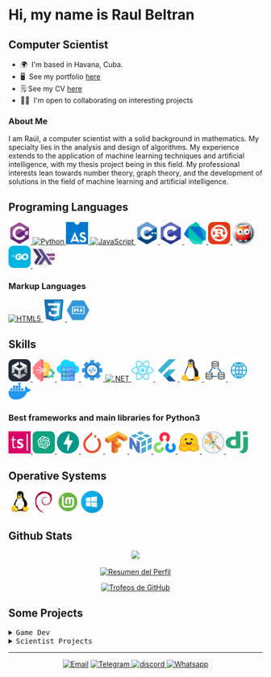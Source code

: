 # Hi, my name is Raul Beltran

## Computer Scientist

* 🌍  I'm based in Havana, Cuba.
* 🖥️  See my portfolio [here](https://rb58853.github.io/CV/)
* 🗒️  See my CV [here](https://github.com/rb58853/rb58853/raw/main/assets/cv.pdf)
* 🤝🏻  I'm open to collaborating on interesting projects

### About Me

I am Raúl, a computer scientist with a solid background in mathematics. My specialty lies in the analysis and design of algorithms. My experience extends to the application of machine learning techniques and artificial intelligence, with my thesis project being in this field.
My professional interests lean towards number theory, graph theory, and the development of solutions in the field of machine learning and artificial intelligence.

<!-- **Socials**
<p align="left"> <a href="https://www.github.com/rb58853" target="_blank" rel="noreferrer"><img src="assets/github.svg" width="30" height="30" /></a> <a href="https://t.me/rb58853" target="_blank" rel="noreferrer"><img src="assets/telegram.svg" width="30" height="30" /></a> <a href="mailto:rb58853@gmail.com" target="_blank" rel="noreferrer"><img src="assets/gmail.svg" width="30" height="30" /></a></p> -->

## Programing Languages

<a align= "left" href = "https://rb58853.github.io/CV/#/skills">
    <img src="https://raw.githubusercontent.com/devicons/devicon/master/icons/csharp/csharp-original.svg" minwidth= "44" minheight="44" width="44" height="44" alt="C#" title="C#"/>
    <img src="https://raw.githubusercontent.com/danielcranney/readme-generator/main/public/icons/skills/python-colored.svg" width="44" height="44" alt="Python" title="Python"/>
    <img src="https://github.com/rb58853/rb58853/raw/main/assets/asm.svg" width="44" height="44" alt="MIPS" title="Assembly"/>
    <img src="https://raw.githubusercontent.com/danielcranney/readme-generator/main/public/icons/skills/javascript-colored.svg" width="44" height="44" alt="JavaScript" title="JavaScript"/>
    <img src="https://raw.githubusercontent.com/devicons/devicon/master/icons/cplusplus/cplusplus-original.svg" width="44" height="44" alt="C++" title="C++" />
    <img src="assets/c.png" width="44" height="44" alt="C" title="C"/>
    <img src="https://raw.githubusercontent.com/devicons/devicon/master/icons/dart/dart-original.svg" width="44" height="44" alt="Dart" title="Dart"/>
    <img src="assets/SkillIconsRust.png" width="44" height="44" alt="RUST" title="Rust"/>
    <img src="assets/Prolog.png" width="44" height="44" alt="Prolog" title="Prolog"/>
    <img src="assets/GO.png" width="44" height="44" alt="Golang" title="Golang"/>
    <img src="assets/Haskell.png" width="44" height="44" alt="Haskell" title="Haskell"/>
</a>

<!-- <h3 align="center">Markup Languages</h3> -->
### Markup Languages

<a align= "left" href = "https://rb58853.github.io/CV/#/skills">
    <img src="https://raw.githubusercontent.com/danielcranney/readme-generator/main/public/icons/skills/html5-colored.svg" width="44" height="44" alt="HTML5" title="HTML5">
    <img src="https://raw.githubusercontent.com/devicons/devicon/master/icons/css3/css3-original.svg" width="44" height="44" alt="CSS" title="CSS">
    <img src="assets/markdown.png" width="44" height="44" alt="Markdown" title="Markdown">
</a>

<!-- <h2 align = "center"> Skills</h2> -->
## Skills

<a align= "left" href = "https://rb58853.github.io/CV/#/skills">
  <!-- <img align="center" src="https://raw.githubusercontent.com/devicons/devicon/master/icons/unity/unity-original.svg" width="44" height="44" alt="Unity" title="Unity"/> -->
  <img  src="assets/Unity.png" width="44" height="44" alt="Unity" title="Unity"/>
  <img  src="assets/AI.png" width="44" height="44" alt="Python" title="Artificial Intelligence"/>
  <img  src="assets/SRI.png" width="44" height="44" alt="C#" title="Information Retrieval Systems"/>
  <img  src="assets/compiler.png" width="44" height="44" alt="Compilers" title="Compilers"/>
  <img  src="https://raw.githubusercontent.com/danielcranney/readme-generator/main/public/icons/skills/dot-net-colored.svg" width="44" height="44" alt=".NET" title=".Net"/>
  <img  src="https://raw.githubusercontent.com/devicons/devicon/master/icons/react/react-original.svg" width="44" height="44" alt="C#" title="ReactJS"/>
  <img  src="https://raw.githubusercontent.com/devicons/devicon/master/icons/flutter/flutter-original.svg" width="44" height="44" alt="C#" title="Flutter" />
  <img  src="assets/OS.png" width="44" height="44" alt="C#" title="Operative Systems"/>
  <img  src="assets/DS.png" width="44" height="44" alt="DS" title="Distributed Systems"/>
  <img  src="assets/networks.png" width="44" height="44" alt="Networks" title="Networks"/>
  <img src="assets/docker.png" width="44" height="33" alt="Docker" title="Docker"/>
</a>

<!-- <h3 align = "center"> Best frameworks and main libraries for Python3</h3> -->
### Best frameworks and main libraries for Python3

<a align= "left" href = "https://rb58853.github.io/CV/#/skills">
    <img src="https://github.com/rb58853/rb58853/raw/main/assets/typesense.webp" width="44" height="44" alt="Python" title="Typesense"/>
    <img src="https://github.com/rb58853/rb58853/raw/main/assets/openai.svg" width="44" height="44" alt="openai" title="OpenAI"/>
    <img src="https://github.com/devicons/devicon/raw/master/icons/fastapi/fastapi-original.svg" width="44" height="44" alt="Python" title="FastAPI"/>
    <img src="assets/DeviconPytorch.png" title="Pytorch"  alt="Pytorch" width="44" height="44" title="Pytorch"/>
    <img src="assets/Tensorflow.png" alt="Tensorflow" width="44" height="44" title="Tensorflow"/>
    <img src="assets/Numpy.png" title="Numpy" alt="Numpy" width="44" height="44" title="Numpy"/>
    <img src="assets/DeviconOpencv.png" alt="OpenCV" width="44" height="44" title="OpenCV"/>
    <img src="assets/huggingface.png" alt="huggingface" width="44" height="44" title="huggingface"/>
    <img src="assets/DeviconMatplotlib.png" alt="Matplotlib" width="44" height="44" title="Matplotlib"/>
    <img src="assets/django.png" width="44" height="44" alt="Django" title="Django"/>
</a>

<!-- <h2 align = "center">Operative Systems</h2> -->
## Operative Systems

<div align= "left">
  <img src="https://raw.githubusercontent.com/devicons/devicon/master/icons/linux/linux-original.svg" title="Linux" alt="Linux" width="44" height="44"/>
  <img src="https://raw.githubusercontent.com/devicons/devicon/master/icons/debian/debian-original.svg"  title="Debian" alt="Debian" width="44" height="44"/>
  <img src="assets/Mint.svg"  title="Mint(Ubuntu)" alt="Mint" width="44" height="44"/>
  <img src="assets/windows.png"  title="Windows" alt="Windows" width="44" height="44"/>
</div>

<!-- <h2 align = "center">Github Stats</h2> -->
## Github Stats

<div align = "center">
<img width="1200" height="auto" src="https://streak-stats.demolab.com?user=rb58853&theme=radical&hide_border=false&border_radius=5&card_width=1200">

[![Resumen del Perfil](https://github-profile-summary-cards.vercel.app/api/cards/profile-details?username=rb58853&theme=radical)](https://github.com/rb58853)

<!-- [![Estadísticas de GitHub](https://github-readme-stats.vercel.app/api?username=rb58853&show_icons=true&theme=radical)](https://github.com/rb58853) -->

[![Trofeos de GitHub](https://github-profile-trophy.vercel.app/?username=rb58853&theme=radical&row=1&column=5&hide=no-frame,stars)](https://github.com/rb58853)

<!-- [![Estadísticas del lenguaje](https://github-readme-stats.vercel.app/api/top-langs/?username=rb58853&theme=radical&size_weight=0&count_weight=1&hide=CSS,HTML)](https://github.com/anuraghazra/github-readme-stats) -->

<!-- [![committers.top badge](https://user-badge.committers.top/cuba/rb58853.svg)](https://user-badge.committers.top/cuba/rb58853) -->

</div>

<!-- <h2 align="center">Some Projects</h2> -->
## Some Projects

<div align="left">
    <details>
        <summary><kbd>Game Dev</kbd></summary>
        <!-- <kbd> -->
        <div align= "center"><img width="300" height="auto" src="assets/projects/arcane/Logo.png"></div>
        <div align="left">

## Arcane Ascent
 
  Arcane Ascent is an innovative digital game that combines a sophisticated card-based combat system with traditional roguelike mechanics. The game implements three distinctive magical specializations: Elemental Mage (dominion of natural elements), Summoner Mage (convocation of supernatural entities) and Blood Mage (manipulation of vital essence).
  The technical system is built on Unity with C#, incorporating SOLID principles and agile development methodologies. A distinctive feature is its evolutionary card system, where each specialization has its own unique library of magical cards.
  
  To ensure global accessibility, Arcane implements an advanced internationalization system supporting multiple languages, including Spanish, English, Simplified/Traditional Chinese, Japanese, Korean, among others.

  The game offers broad possibilities for future expansion, including:

* New magical systems and specializations
* Expansion of the progression system
* Multiplayer modes
* New gameplay mechanics

### Languages and Technologies

* **Unity**: Graphics engine used to generate the game
* **C#**: Project code is programmed in C#
* **Python**: Used in parallel to generate languages in indexing time
* **OpenAI**: Python library used to automate language generation with NLP models
  <!-- ### Current Status
  Currently in development mode and is a closed-source project. Once the project is completed, an open-source repository will be created with purely informational purposes. -->

----
<div align=center>
<a href="https://store.steampowered.com/app/3205630/Arcane_Ascent/" target="_blank">
<img alt="steam" src="https://img.shields.io/static/v1?style=for-the-badge&message=steam&color=00adee&logo=Steam&logoColor=FFFFFF&label=" height = 30/>
</a>
<a href="" target="_blank">
<img alt="play store" src="https://img.shields.io/static/v1?style=for-the-badge&message=PlayStore&color=056559&logo=android&logoColor=FFFFFF&label=" height = 30/>
<a href="https://github.com/rb58853/Arcane-Ascent" target="_blank">
<img alt="github" src="https://img.shields.io/static/v1?style=for-the-badge&message=Github&color=24292e&logo=github&logoColor=FFFFFF&label=" height = 30/>
</a>
</div>

<p></p>

</div>
<!-- </kbd> -->
</div>
</details>

<details><summary align = "left"><kbd>Scientist Projects</kbd></summary>
<details><summary align = "left">Audio Genre Classification</summary>
<div>

## Audio Genre Classification

The classification of music genres plays a crucial role in modern digital audio signal processing applications. In this study, we propose several machine learning approaches to accurately categorize music tracks into predefined genres. Each approach uses different sets of features that can be extracted from songs; ranging from common ones like MFCC (Mel-frequency cepstral coefficients) and direct audio signals to less explored features in this context such as song lyrics and Wavelet Transform. To evaluate the models, we use the GTZAN reference dataset in the field. The results obtained highlight that song lyrics do not contribute much to classification, at least in the dataset used. The other models show results consistent with the state of the art, with an accuracy between 75% and 80%.

### Languages and Technologies

* Machin Learning / Artificial Intelligence | Python
* Models: CNN, RNN
* Keywords: Music genre, CNN, spectrograms, MFCC, Conv1D, encoder

<div align = "right">
<a href="https://github.com/science-engineering-art/mugenfier">
<img alt="github" src="https://img.shields.io/static/v1?style=for-the-badge&message=Github&color=24292e&logo=github&logoColor=FFFFFF&label=" height = 30/>
</a>
<a href="https://rb58853.github.io/CV/projects/audioML/audioML.pdf">
<img alt="github" src="https://img.shields.io/static/v1?style=for-the-badge&message=Paper&color=DDDDDD&logo=None&logoColor=000000&label=" height = 30/>
</a>
<div>

</div>
</details>
<details><summary align = "left">Image Retrieval System using Machine Learning</summary>
<div>

## Image Retrieval System using Machine Learning

In this project, the problem of precise image retrieval is addressed. The work employs a new approach: the application of the Segment Anything (SAM) segmentation models and the Constractive Language-Image Pretraining (CLIP) model for the generation of multimodal embeddings. Special emphasis is placed on image retrieval via precise queries, taking into account the position of image segments that compose the same, processing both text and images.

### Languages and Technologies

* IRS / ML / AI | Python
* Keywords: Embeddings, Multimodals Embeddings

<div align = "right">
<a href="https://github.com/rb58853/ML-RSI-Images">
<img alt="github" src="https://img.shields.io/static/v1?style=for-the-badge&message=Github&color=24292e&logo=github&logoColor=FFFFFF&label="/>
</a>
<a href="https://rb58853.github.io/CV/projects/IRSImagesCLIP/IRSImagesCLIP.pdf">
<img alt="github" src="https://img.shields.io/static/v1?style=for-the-badge&message=Paper&color=DDDDDD&logo=None&logoColor=000000&label="/>
</div>
</details>
</details>

---
<div align=center>
 <!-- <a href="https://www.linkedin.com/in/kartikkapgate/" target="_blank"><img src="https://img.shields.io/static/v1?style=for-the-badge&message=LinkedIn&color=0A44C2&logo=LinkedIn&logoColor=FFFFFF&label=" alt="LinkedIn" /></a> -->
<a href="mailto:rb58853@gmail.com" target="_blank"><img alt="Email" src="https://img.shields.io/static/v1?style=for-the-badge&message=Gmail&color=EA4335&logo=Gmail&logoColor=FFFFFF&label=" /></a>
<a href="https://t.me/rb58853" target="_blank">
<img alt="Telegram" src="https://img.shields.io/static/v1?style=for-the-badge&message=Telegram&color=0088CC&logo=Telegram&logoColor=FFFFFF&label=" />
</a>
<a href="https://discord.gg/3v8KNJKM" target="_blank">
<img alt="discord" src="https://img.shields.io/static/v1?style=for-the-badge&message=Discord&color=7289DA&logo=Discord&logoColor=FFFFFF&label=" />
</a>
<a href="https://wa.me/5358486223" target="_blank">
<img alt="Whatsapp" src="https://img.shields.io/static/v1?style=for-the-badge&message=Whatsapp&color=25D344&logo=Whatsapp&logoColor=FFFFFF&label=" />
</a>
<!-- <a href="wa.me/5358486223" target="_blank"><img alt="Steam" src="https://img.shields.io/static/v1?style=for-the-badge&message=Steam&color=00AEFF&logo=Steam&logoColor=FFFFFF&label=" /></a> -->
</div>

